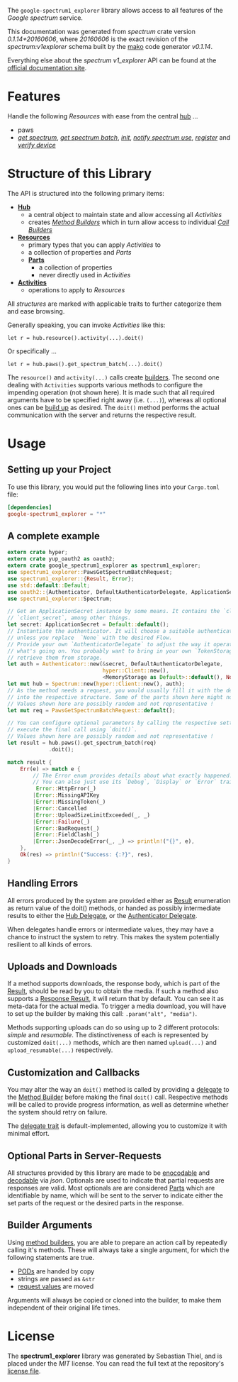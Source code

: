 <!---
DO NOT EDIT !
This file was generated automatically from 'src/mako/api/README.md.mako'
DO NOT EDIT !
-->
The `google-spectrum1_explorer` library allows access to all features of the *Google spectrum* service.

This documentation was generated from *spectrum* crate version *0.1.14+20160606*, where *20160606* is the exact revision of the *spectrum:v1explorer* schema built by the [mako](http://www.makotemplates.org/) code generator *v0.1.14*.

Everything else about the *spectrum* *v1_explorer* API can be found at the
[official documentation site](http://developers.google.com/spectrum).
# Features

Handle the following *Resources* with ease from the central [hub](http://byron.github.io/google-apis-rs/google_spectrum1_explorer/struct.Spectrum.html) ... 

* paws
 * [*get spectrum*](http://byron.github.io/google-apis-rs/google_spectrum1_explorer/struct.PawGetSpectrumCall.html), [*get spectrum batch*](http://byron.github.io/google-apis-rs/google_spectrum1_explorer/struct.PawGetSpectrumBatchCall.html), [*init*](http://byron.github.io/google-apis-rs/google_spectrum1_explorer/struct.PawInitCall.html), [*notify spectrum use*](http://byron.github.io/google-apis-rs/google_spectrum1_explorer/struct.PawNotifySpectrumUseCall.html), [*register*](http://byron.github.io/google-apis-rs/google_spectrum1_explorer/struct.PawRegisterCall.html) and [*verify device*](http://byron.github.io/google-apis-rs/google_spectrum1_explorer/struct.PawVerifyDeviceCall.html)




# Structure of this Library

The API is structured into the following primary items:

* **[Hub](http://byron.github.io/google-apis-rs/google_spectrum1_explorer/struct.Spectrum.html)**
    * a central object to maintain state and allow accessing all *Activities*
    * creates [*Method Builders*](http://byron.github.io/google-apis-rs/google_spectrum1_explorer/trait.MethodsBuilder.html) which in turn
      allow access to individual [*Call Builders*](http://byron.github.io/google-apis-rs/google_spectrum1_explorer/trait.CallBuilder.html)
* **[Resources](http://byron.github.io/google-apis-rs/google_spectrum1_explorer/trait.Resource.html)**
    * primary types that you can apply *Activities* to
    * a collection of properties and *Parts*
    * **[Parts](http://byron.github.io/google-apis-rs/google_spectrum1_explorer/trait.Part.html)**
        * a collection of properties
        * never directly used in *Activities*
* **[Activities](http://byron.github.io/google-apis-rs/google_spectrum1_explorer/trait.CallBuilder.html)**
    * operations to apply to *Resources*

All *structures* are marked with applicable traits to further categorize them and ease browsing.

Generally speaking, you can invoke *Activities* like this:

```Rust,ignore
let r = hub.resource().activity(...).doit()
```

Or specifically ...

```ignore
let r = hub.paws().get_spectrum_batch(...).doit()
```

The `resource()` and `activity(...)` calls create [builders][builder-pattern]. The second one dealing with `Activities` 
supports various methods to configure the impending operation (not shown here). It is made such that all required arguments have to be 
specified right away (i.e. `(...)`), whereas all optional ones can be [build up][builder-pattern] as desired.
The `doit()` method performs the actual communication with the server and returns the respective result.

# Usage

## Setting up your Project

To use this library, you would put the following lines into your `Cargo.toml` file:

```toml
[dependencies]
google-spectrum1_explorer = "*"
```

## A complete example

```Rust
extern crate hyper;
extern crate yup_oauth2 as oauth2;
extern crate google_spectrum1_explorer as spectrum1_explorer;
use spectrum1_explorer::PawsGetSpectrumBatchRequest;
use spectrum1_explorer::{Result, Error};
use std::default::Default;
use oauth2::{Authenticator, DefaultAuthenticatorDelegate, ApplicationSecret, MemoryStorage};
use spectrum1_explorer::Spectrum;

// Get an ApplicationSecret instance by some means. It contains the `client_id` and 
// `client_secret`, among other things.
let secret: ApplicationSecret = Default::default();
// Instantiate the authenticator. It will choose a suitable authentication flow for you, 
// unless you replace  `None` with the desired Flow.
// Provide your own `AuthenticatorDelegate` to adjust the way it operates and get feedback about 
// what's going on. You probably want to bring in your own `TokenStorage` to persist tokens and
// retrieve them from storage.
let auth = Authenticator::new(&secret, DefaultAuthenticatorDelegate,
                              hyper::Client::new(),
                              <MemoryStorage as Default>::default(), None);
let mut hub = Spectrum::new(hyper::Client::new(), auth);
// As the method needs a request, you would usually fill it with the desired information
// into the respective structure. Some of the parts shown here might not be applicable !
// Values shown here are possibly random and not representative !
let mut req = PawsGetSpectrumBatchRequest::default();

// You can configure optional parameters by calling the respective setters at will, and
// execute the final call using `doit()`.
// Values shown here are possibly random and not representative !
let result = hub.paws().get_spectrum_batch(req)
             .doit();

match result {
    Err(e) => match e {
        // The Error enum provides details about what exactly happened.
        // You can also just use its `Debug`, `Display` or `Error` traits
         Error::HttpError(_)
        |Error::MissingAPIKey
        |Error::MissingToken(_)
        |Error::Cancelled
        |Error::UploadSizeLimitExceeded(_, _)
        |Error::Failure(_)
        |Error::BadRequest(_)
        |Error::FieldClash(_)
        |Error::JsonDecodeError(_, _) => println!("{}", e),
    },
    Ok(res) => println!("Success: {:?}", res),
}

```
## Handling Errors

All errors produced by the system are provided either as [Result](http://byron.github.io/google-apis-rs/google_spectrum1_explorer/enum.Result.html) enumeration as return value of 
the doit() methods, or handed as possibly intermediate results to either the 
[Hub Delegate](http://byron.github.io/google-apis-rs/google_spectrum1_explorer/trait.Delegate.html), or the [Authenticator Delegate](http://byron.github.io/google-apis-rs/google_spectrum1_explorer/../yup-oauth2/trait.AuthenticatorDelegate.html).

When delegates handle errors or intermediate values, they may have a chance to instruct the system to retry. This 
makes the system potentially resilient to all kinds of errors.

## Uploads and Downloads
If a method supports downloads, the response body, which is part of the [Result](http://byron.github.io/google-apis-rs/google_spectrum1_explorer/enum.Result.html), should be
read by you to obtain the media.
If such a method also supports a [Response Result](http://byron.github.io/google-apis-rs/google_spectrum1_explorer/trait.ResponseResult.html), it will return that by default.
You can see it as meta-data for the actual media. To trigger a media download, you will have to set up the builder by making
this call: `.param("alt", "media")`.

Methods supporting uploads can do so using up to 2 different protocols: 
*simple* and *resumable*. The distinctiveness of each is represented by customized 
`doit(...)` methods, which are then named `upload(...)` and `upload_resumable(...)` respectively.

## Customization and Callbacks

You may alter the way an `doit()` method is called by providing a [delegate](http://byron.github.io/google-apis-rs/google_spectrum1_explorer/trait.Delegate.html) to the 
[Method Builder](http://byron.github.io/google-apis-rs/google_spectrum1_explorer/trait.CallBuilder.html) before making the final `doit()` call. 
Respective methods will be called to provide progress information, as well as determine whether the system should 
retry on failure.

The [delegate trait](http://byron.github.io/google-apis-rs/google_spectrum1_explorer/trait.Delegate.html) is default-implemented, allowing you to customize it with minimal effort.

## Optional Parts in Server-Requests

All structures provided by this library are made to be [enocodable](http://byron.github.io/google-apis-rs/google_spectrum1_explorer/trait.RequestValue.html) and 
[decodable](http://byron.github.io/google-apis-rs/google_spectrum1_explorer/trait.ResponseResult.html) via *json*. Optionals are used to indicate that partial requests are responses 
are valid.
Most optionals are are considered [Parts](http://byron.github.io/google-apis-rs/google_spectrum1_explorer/trait.Part.html) which are identifiable by name, which will be sent to 
the server to indicate either the set parts of the request or the desired parts in the response.

## Builder Arguments

Using [method builders](http://byron.github.io/google-apis-rs/google_spectrum1_explorer/trait.CallBuilder.html), you are able to prepare an action call by repeatedly calling it's methods.
These will always take a single argument, for which the following statements are true.

* [PODs][wiki-pod] are handed by copy
* strings are passed as `&str`
* [request values](http://byron.github.io/google-apis-rs/google_spectrum1_explorer/trait.RequestValue.html) are moved

Arguments will always be copied or cloned into the builder, to make them independent of their original life times.

[wiki-pod]: http://en.wikipedia.org/wiki/Plain_old_data_structure
[builder-pattern]: http://en.wikipedia.org/wiki/Builder_pattern
[google-go-api]: https://github.com/google/google-api-go-client

# License
The **spectrum1_explorer** library was generated by Sebastian Thiel, and is placed 
under the *MIT* license.
You can read the full text at the repository's [license file][repo-license].

[repo-license]: https://github.com/Byron/google-apis-rs/LICENSE.md
